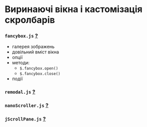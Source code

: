 # Виринаючі вікна і кастомізація скролбарів
### `fancybox.js` [?](http://fancyapps.com/fancybox/)
  - галерея зображень
  - довільний вміст вікна
  - опції
  - методи:
    - `$.fancybox.open()`
    - `$.fancybox.close()`
  - події

### `remodal.js` [?](http://vodkabears.github.io/remodal/)
### `nanoScroller.js` [?](https://jamesflorentino.github.io/nanoScrollerJS/)
### `jScrollPane.js` [?](http://jscrollpane.kelvinluck.com)
